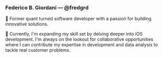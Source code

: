 ### Federico B. Giordani –– @fredgrd

🧮 Former quant turned software developer with a passion for building innovative solutions.

🌱 Currently, I'm expanding my skill set by delving deeper into iOS development. I'm always on the lookout for collaborative opportunities where I can contribute my expertise in development and data analysis to tackle real customer problems.

<!--
**fredgrd/fredgrd** is a ✨ _special_ ✨ repository because its `README.md` (this file) appears on your GitHub profile.

Here are some ideas to get you started:

🌱 Currently, I'm expanding my skill set by delving deeper into front-end development. I'm always on the lookout for collaborative opportunities where I can contribute my expertise in product management, data analysis, or front-end skills to tackle real customer problems.

- 🔭 I’m currently working on ...
- 🌱 I’m currently learning ...
- 👯 I’m looking to collaborate on ...
- 🤔 I’m looking for help with ...
- 💬 Ask me about ...
- 📫 How to reach me: ...
- 😄 Pronouns: ...
- ⚡ Fun fact: ...
-->
